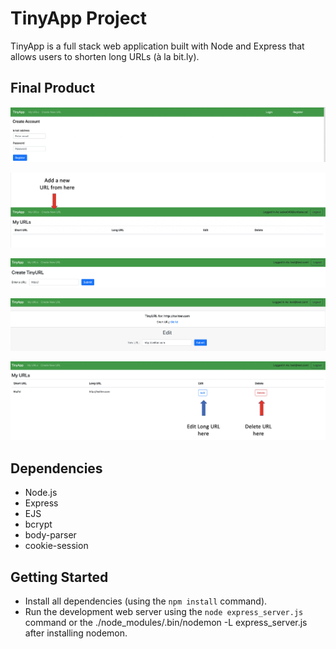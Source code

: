 # TinyApp Project

TinyApp is a full stack web application built with Node and Express that allows users to shorten long URLs (à la bit.ly).

## Final Product

![Registration page](./docs/registration.png)

![Create new URL - 1](./docs/newURL-1.png)

![Create new URL - 2](./docs/newURL-2.png)

![Short URL generated](./docs/shortURL.png)

![User URLs](./docs/userURLs.png)

## Dependencies

- Node.js
- Express
- EJS
- bcrypt
- body-parser
- cookie-session

## Getting Started

- Install all dependencies (using the `npm install` command).
- Run the development web server using the `node express_server.js` command or the ./node_modules/.bin/nodemon -L express_server.js after installing nodemon.
